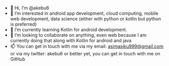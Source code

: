 - 👋 Hi, I’m @akebu6
- 👀 I’m interested in android app development, cloud computing, mobile web development, data science (either with python or kotlin but python is preferred)
- 🌱 I’m currently learning Kotlin for android development.
- 💞️ I’m looking to collaborate on anything, even web because I am currently doing that along with Kotlin for android and java
- 📫 You can get in touch with me via my email: asimasiku999@gmail.com or via my twitter: akebu6 or better yet, you can get in touch with me on GitHub

<!---
akebu6/akebu6 is a ✨ special ✨ repository because its `README.md` (this file) appears on your GitHub profile.
You can click the Preview link to take a look at your changes.
--->
